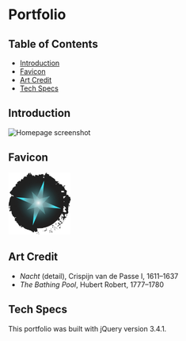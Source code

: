 # Portfolio

## Table of Contents

 + [Introduction](#introduction)
 + [Favicon](#favicon)
 + [Art Credit](#art-credit)
 + [Tech Specs](#tech-specs)

## Introduction

 ![Homepage screenshot](images/read-me/homepage.png "Homepage screenshot")

## Favicon

 <img src="images/star-favicon.png" style="width: 25%" />

## Art Credit

 + *Nacht* (detail), Crispijn van de Passe I, 1611&ndash;1637
 + *The Bathing Pool*, Hubert Robert, 1777&ndash;1780

## Tech Specs

 This portfolio was built with jQuery version 3.4.1.